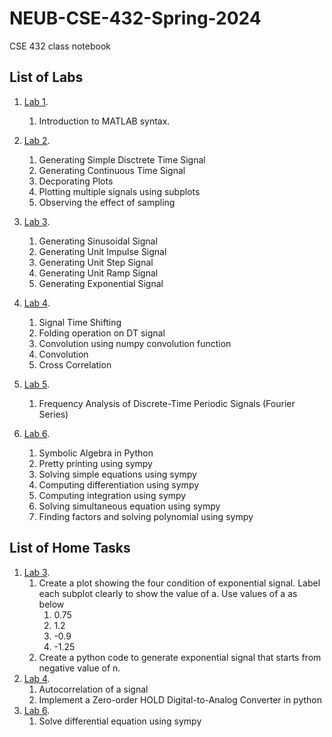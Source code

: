 # NEUB-CSE-432-Spring-2024
CSE 432 class notebook

## List of Labs
1. [Lab 1](https://github.com/shparvez001/NEUB-CSE-432-Spring-2024/tree/main/Lab%201.md).
	1. Introduction to MATLAB syntax.


2. [Lab 2](https://github.com/shparvez001/NEUB-CSE-432-Spring-2024/tree/main/CSE-432-2401-Lab-02.ipynb).
	1. Generating Simple Disctrete Time Signal
    2. Generating Continuous Time Signal
    3. Decporating Plots
    4. Plotting multiple signals using subplots
    5. Observing the effect of sampling

3. [Lab 3](https://github.com/shparvez001/NEUB-CSE-432-Spring-2024/tree/main/CSE-432-2401-Lab-03.ipynb).
    1. Generating Sinusoidal Signal
    2. Generating Unit Impulse Signal
    3. Generating Unit Step Signal
    4. Generating Unit Ramp Signal
    5. Generating Exponential Signal

4. [Lab 4](https://github.com/shparvez001/NEUB-CSE-432-Spring-2024/tree/main/CSE-432-2401-Lab-04.ipynb).
    1. Signal Time Shifting
    2. Folding operation on DT signal
    3. Convolution using numpy convolution function
    4. Convolution
    5. Cross Correlation
5. [Lab 5](https://github.com/shparvez001/NEUB-CSE-432-Spring-2024/tree/main/CSE-432-2401-Lab-05.ipynb).
    1. Frequency Analysis of Discrete-Time Periodic Signals (Fourier Series)    
6. [Lab 6](https://github.com/shparvez001/NEUB-CSE-432-Spring-2024/tree/main/CSE-432-2401-Lab-06.ipynb).
    1. Symbolic Algebra in Python
    2. Pretty printing using sympy
    3. Solving simple equations using sympy
    4. Computing differentiation using sympy
    5. Computing integration using sympy
    6. Solving simultaneous equation using sympy
    7. Finding factors and solving polynomial using sympy



 ## List of Home Tasks
 1. [Lab 3](https://github.com/shparvez001/NEUB-CSE-432-Spring-2024/tree/main/CSE-432-2401-Lab-03.ipynb).
    1. Create a plot showing the four condition of exponential signal. Label each subplot clearly to show the value of a. Use values of a as below
        1. 0.75
        2. 1.2
        3. -0.9
        4. -1.25
    2. Create a python code to generate exponential signal that starts from negative value of n.
2. [Lab 4](https://github.com/shparvez001/NEUB-CSE-432-Spring-2024/tree/main/CSE-432-2401-Lab-04.ipynb).
    1. Autocorrelation of a signal
    2. Implement a Zero-order HOLD Digital-to-Analog Converter in python
3. [Lab 6](https://github.com/shparvez001/NEUB-CSE-432-Spring-2024/tree/main/CSE-432-2401-Lab-06.ipynb).
    1. Solve differential equation using sympy 